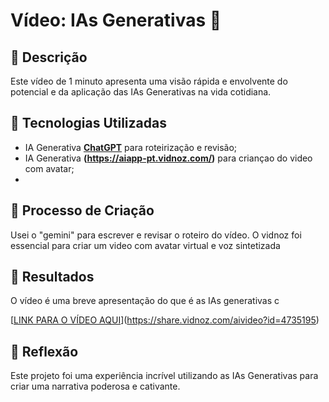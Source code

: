 # Vídeo:  IAs Generativas 🎥

## 📒 Descrição
Este vídeo de 1 minuto apresenta uma visão rápida e envolvente do potencial e da aplicação das IAs Generativas na vida cotidiana.

## 🤖 Tecnologias Utilizadas
- IA Generativa **[ChatGPT](https://chat.openai.com)** para roteirização e revisão;
- IA Generativa **(https://aiapp-pt.vidnoz.com/)** para criançao do video com avatar;
-

## 🧐 Processo de Criação
Usei o "gemini" para escrever e revisar o roteiro do vídeo. O vidnoz foi essencial para criar um video com avatar virtual e voz sintetizada

## 🚀 Resultados
O vídeo é uma breve apresentação do que é as IAs generativas c

[[LINK PARA O VÍDEO AQUI]()](https://share.vidnoz.com/aivideo?id=4735195)

## 💭 Reflexão
Este projeto foi uma experiência incrível utilizando as IAs Generativas para criar uma narrativa poderosa e cativante.
